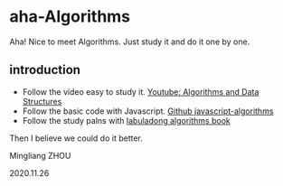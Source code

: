 # aha-Algorithms

Aha! Nice to meet Algorithms. Just study it and do it one by one.

## introduction

- Follow the video easy to study it. [Youtube: Algorithms and Data Structures](https://www.youtube.com/playlist?list=PLLXdhg_r2hKA7DPDsunoDZ-Z769jWn4R8)
- Follow the basic code with Javascript. [Github javascript-algorithms](https://github.com/trekhleb/javascript-algorithms/blob/master/README.zh-CN.md)
- Follow the study palns with [labuladong algorithms book](https://labuladong.gitbook.io/algo/)

Then I believe we could do it better.

Mingliang ZHOU

2020.11.26
